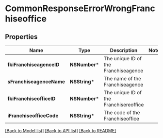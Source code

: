# CommonResponseErrorWrongFranchiseoffice

## Properties
Name | Type | Description | Notes
------------ | ------------- | ------------- | -------------
**fkiFranchiseagenceID** | **NSNumber*** | The unique ID of the Franchiseagence | 
**sFranchiseagenceName** | **NSString*** | The name of the Franchiseagence | 
**fkiFranchiseofficeID** | **NSNumber*** | The unique ID of the Franchisereoffice | 
**iFranchiseofficeCode** | **NSString*** | The code of the Franchiseoffice | 

[[Back to Model list]](../README.md#documentation-for-models) [[Back to API list]](../README.md#documentation-for-api-endpoints) [[Back to README]](../README.md)


